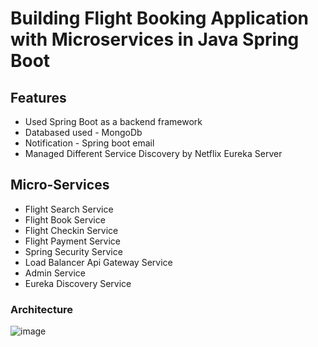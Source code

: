 
# Building Flight Booking Application with Microservices in Java Spring Boot

## Features

- Used Spring Boot as a backend framework
- Databased used - MongoDb
- Notification - Spring boot email
- Managed Different Service Discovery by Netflix Eureka Server



## Micro-Services

- Flight Search Service
- Flight Book Service
- Flight Checkin Service
- Flight Payment Service
- Spring Security Service
- Load Balancer Api Gateway Service
- Admin Service
- Eureka Discovery Service

### Architecture

![image](https://github.com/Poojanp-311/Flight-Booking-System-CaseStudy/assets/71166838/8efaa9f7-b0be-4135-b2d3-81a1c5066732)


